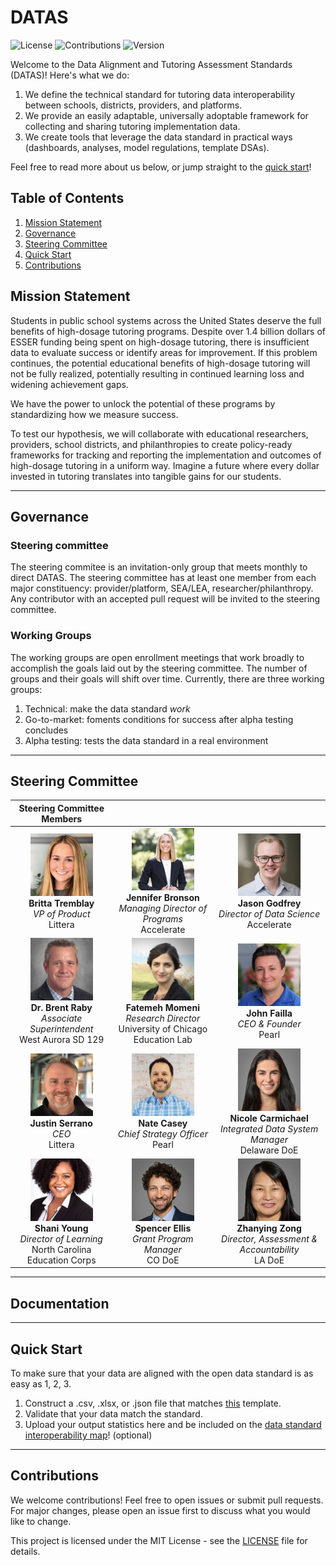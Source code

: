 # DATAS

![License](https://img.shields.io/badge/license-MIT-blue.svg)
![Contributions](https://img.shields.io/badge/contributions-welcome-brightgreen.svg)
![Version](https://img.shields.io/badge/version-0.0.1-orange.svg)

Welcome to the Data Alignment and Tutoring Assessment Standards (DATAS)! Here's what we do:
1. We define the technical standard for tutoring data interoperability between schools, districts, providers, and platforms.
1. We provide an easily adaptable, universally adoptable framework for collecting and sharing tutoring implementation data.
1. We create tools that  leverage the data standard in practical ways (dashboards, analyses, model regulations, template DSAs).

Feel free to read more about us below, or jump straight to the [quick start](#quick-start)!

## Table of Contents

1. [Mission Statement](#mission-statement)
1. [Governance](#governance)
1. [Steering Committee](#steering-committee)
1. [Quick Start](#quick-start)
1. [Contributions](#contributions)

## Mission Statement
Students in public school systems across the United States deserve the full benefits of high-dosage tutoring programs. Despite over 1.4 billion dollars of ESSER funding being spent on high-dosage tutoring, there is insufficient data to evaluate success or identify areas for improvement. If this problem continues, the potential educational benefits of high-dosage tutoring will not be fully realized, potentially resulting in continued learning loss and widening achievement gaps. 

We have the power to unlock the potential of these programs by standardizing how we measure success. 

To test our hypothesis, we will collaborate with educational researchers, providers, school districts, and philanthropies to create policy-ready frameworks for tracking and reporting the implementation and outcomes of high-dosage tutoring in a uniform way. Imagine a future where every dollar invested in tutoring translates into tangible gains for our students.

---

## Governance

### Steering committee

The steering commitee is an invitation-only group that meets monthly to direct DATAS. The steering committee has at least one member from each major constituency: provider/platform, SEA/LEA, researcher/philanthropy. Any contributor with an accepted pull request will be invited to the steering committee.

### Working Groups

The working groups are open enrollment meetings that work broadly to accomplish the goals laid out by the steering committee. The number of groups and their goals will shift over time. Currently, there are three working groups:
1. Technical: make the data standard *work*
1. Go-to-market: foments conditions for success after alpha testing concludes
1. Alpha testing: tests the data standard in a real environment

---
## Steering Committee
<!-- generate from steering_committee.py -->
<table>
    <thead>
        <tr>
            <th>Steering Committee Members</th>
            <th></th>
            <th></th>
        </tr>
    </thead>
    <tbody>
        <tr>
            <td align="center">
                <img src="img/brittatremblay.jpg" alt="Britta Tremblay" width="100"/><br>
                <strong>Britta Tremblay</strong><br>
                <em>VP of Product</em><br>
                <span>Littera</span>
            </td>
            <td align="center">
                <img src="img/jenniferbronson.jpg" alt="Jennifer Bronson" width="100"/><br>
                <strong>Jennifer Bronson</strong><br>
                <em>Managing Director of Programs</em><br>
                <span>Accelerate</span>
            </td>
            <td align="center">
                <img src="img/jasongodfrey.jpg" alt="Jason Godfrey" width="100"/><br>
                <strong>Jason Godfrey</strong><br>
                <em>Director of Data Science</em><br>
                <span>Accelerate</span>
            </td>
        </tr>
        <tr>
            <td align="center">
                <img src="img/dr.brentraby.jpg" alt="Dr. Brent Raby" width="100"/><br>
                <strong>Dr. Brent Raby</strong><br>
                <em>Associate Superintendent</em><br>
                <span>West Aurora SD 129</span>
            </td>
            <td align="center">
                <img src="img/fatemehmomeni.jpg" alt="Fatemeh Momeni" width="100"/><br>
                <strong>Fatemeh Momeni</strong><br>
                <em>Research Director</em><br>
                <span>University of Chicago Education Lab</span>
            </td>
            <td align="center">
                <img src="img/johnfailla.jpg" alt="John Failla" width="100"/><br>
                <strong>John Failla</strong><br>
                <em>CEO & Founder</em><br>
                <span>Pearl</span>
            </td>
        </tr>
        <tr>
            <td align="center">
                <img src="img/justinserrano.jpg" alt="Justin Serrano" width="100"/><br>
                <strong>Justin Serrano</strong><br>
                <em>CEO</em><br>
                <span>Littera</span>
            </td>
            <td align="center">
                <img src="img/natecasey.jpg" alt="Nate Casey" width="100"/><br>
                <strong>Nate Casey</strong><br>
                <em>Chief Strategy Officer</em><br>
                <span>Pearl</span>
            </td>
            <td align="center">
                <img src="img/nicolecarmichael.jpg" alt="Nicole Carmichael" width="100"/><br>
                <strong>Nicole Carmichael</strong><br>
                <em>Integrated Data System Manager</em><br>
                <span>Delaware DoE</span>
            </td>
        </tr>
        <tr>
            <td align="center">
                <img src="img/shaniyoung.jpg" alt="Shani Young" width="100"/><br>
                <strong>Shani Young</strong><br>
                <em>Director of Learning</em><br>
                <span>North Carolina Education Corps</span>
            </td>
            <td align="center">
                <img src="img/spencerellis.jpg" alt="Spencer Ellis" width="100"/><br>
                <strong>Spencer Ellis</strong><br>
                <em>Grant Program Manager</em><br>
                <span>CO DoE</span>
            </td>
            <td align="center">
                <img src="img/zhanyingzong.jpg" alt="Zhanying Zong" width="100"/><br>
                <strong>Zhanying Zong</strong><br>
                <em>Director, Assessment & Accountability</em><br>
                <span>LA DoE</span>
            </td>
        </tr>
    </tbody>
</table>
<!-- generate from steering_committee.py -->

---
## Documentation

---

## Quick Start

To make sure that your data are aligned with the open data standard is as easy as 1, 2, 3.
1. Construct a .csv, .xlsx, or .json file that matches [this](https://drive.google.com/file/d/1caxLu4q-57VWNqNMSwyy9ApbG2ccn2GM/view?usp=drive_link) template.
1. Validate that your data match the standard.
1. Upload your output statistics here and be included on the [data standard interoperability map](https://jasongodfrey.info/datas-map.html)! (optional)

---

## Contributions
We welcome contributions! Feel free to open issues or submit pull requests. For major changes, please open an issue first to discuss what you would like to change.

This project is licensed under the MIT License - see the [LICENSE](LICENSE) file for details.

<!-- 29df1c1e-8fcc-4b30-88df-2365d9d8e9c8 -->
